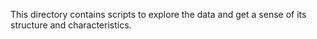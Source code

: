 This directory contains scripts to explore the data
and get a sense of its structure and characteristics.

